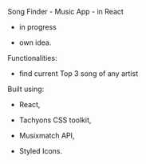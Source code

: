Song Finder - Music App - in React

- in progress

- own idea.

Functionalities:

- find current Top 3 song of any artist

Built using: 

- React,

- Tachyons CSS toolkit, 

- Musixmatch API,

- Styled Icons.